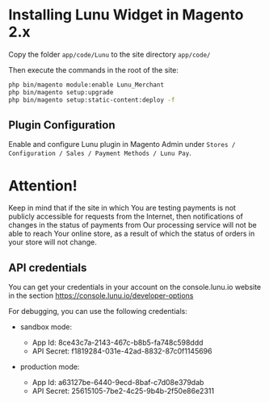 # Installing Lunu Widget in Magento 2.x

Copy the folder ``` app/code/Lunu ``` to the site directory ``` app/code/ ```


Then execute the commands in the root of the site:
```sh
php bin/magento module:enable Lunu_Merchant
php bin/magento setup:upgrade
php bin/magento setup:static-content:deploy -f
```

## Plugin Configuration

Enable and configure Lunu plugin in Magento Admin under `Stores / Configuration / Sales / Payment Methods / Lunu Pay`.



# Attention!

Keep in mind that if the site in which You are testing payments is not publicly
accessible for requests from the Internet, then notifications of changes in
the status of payments from Our processing service will not be able to reach
Your online store, as a result of which the status of orders in your store will not change.




## API credentials

You can get your credentials in your account on the console.lunu.io website
in the section https://console.lunu.io/developer-options  


For debugging, you can use the following credentials:  

  - sandbox mode:
    - App Id: 8ce43c7a-2143-467c-b8b5-fa748c598ddd
    - API Secret: f1819284-031e-42ad-8832-87c0f1145696

  - production mode:
    - App Id: a63127be-6440-9ecd-8baf-c7d08e379dab
    - API Secret: 25615105-7be2-4c25-9b4b-2f50e86e2311
